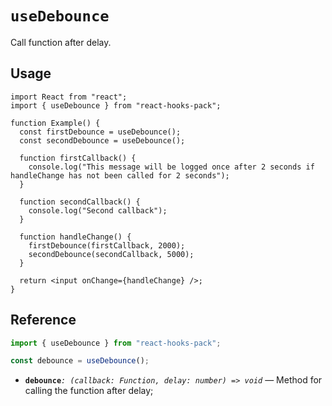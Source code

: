 # `useDebounce`

Call function after delay.

## Usage

```tsx
import React from "react";
import { useDebounce } from "react-hooks-pack";

function Example() {
  const firstDebounce = useDebounce();
  const secondDebounce = useDebounce();

  function firstCallback() {
    console.log("This message will be logged once after 2 seconds if handleChange has not been called for 2 seconds");
  }

  function secondCallback() {
    console.log("Second callback");
  }

  function handleChange() {
    firstDebounce(firstCallback, 2000);
    secondDebounce(secondCallback, 5000);
  }

  return <input onChange={handleChange} />;
}
```

## Reference

```ts
import { useDebounce } from "react-hooks-pack";

const debounce = useDebounce();
```

- **`debounce`**_`: (callback: Function, delay: number) => void`_ &mdash; Method for calling the function after delay;
